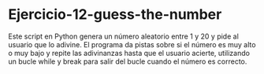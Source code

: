 # Ejercicio-12-guess-the-number
Este script en Python genera un número aleatorio entre 1 y 20 y pide al usuario que lo adivine. El programa da pistas sobre si el número es muy alto o muy bajo y repite las adivinanzas hasta que el usuario acierte, utilizando un bucle while y break para salir del bucle cuando el número es correcto.
